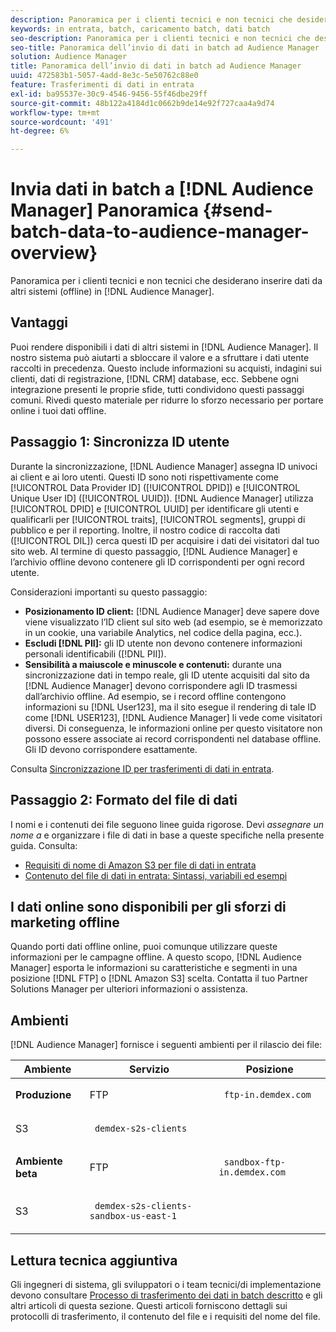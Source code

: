 ```yaml
---
description: Panoramica per i clienti tecnici e non tecnici che desiderano inserire in Audience Manager i dati provenienti da altri sistemi (offline).
keywords: in entrata, batch, caricamento batch, dati batch
seo-description: Panoramica per i clienti tecnici e non tecnici che desiderano inserire in Audience Manager i dati provenienti da altri sistemi (offline). A questo scopo, utilizza l’opzione di caricamento batch nell’Audience Manager.
seo-title: Panoramica dell’invio di dati in batch ad Audience Manager
solution: Audience Manager
title: Panoramica dell’invio di dati in batch ad Audience Manager
uuid: 472583b1-5057-4add-8e3c-5e50762c88e0
feature: Trasferimenti di dati in entrata
exl-id: ba95537e-30c9-4546-9456-55f46dbe29ff
source-git-commit: 48b122a4184d1c0662b9de14e92f727caa4a9d74
workflow-type: tm+mt
source-wordcount: '491'
ht-degree: 6%

---
```


# Invia dati in batch a [!DNL Audience Manager] Panoramica {#send-batch-data-to-audience-manager-overview}

Panoramica per i clienti tecnici e non tecnici che desiderano inserire dati da altri sistemi (offline) in [!DNL Audience Manager].

## Vantaggi

Puoi rendere disponibili i dati di altri sistemi in [!DNL Audience Manager]. Il nostro sistema può aiutarti a sbloccare il valore e a sfruttare i dati utente raccolti in precedenza. Questo include informazioni su acquisti, indagini sui clienti, dati di registrazione, [!DNL CRM] database, ecc. Sebbene ogni integrazione presenti le proprie sfide, tutti condividono questi passaggi comuni. Rivedi questo materiale per ridurre lo sforzo necessario per portare online i tuoi dati offline.

## Passaggio 1: Sincronizza ID utente

Durante la sincronizzazione, [!DNL Audience Manager] assegna ID univoci ai client e ai loro utenti. Questi ID sono noti rispettivamente come [!UICONTROL Data Provider ID] ([!UICONTROL DPID]) e [!UICONTROL Unique User ID] ([!UICONTROL UUID]). [!DNL Audience Manager] utilizza  [!UICONTROL DPID] e  [!UICONTROL UUID] per identificare gli utenti e qualificarli per  [!UICONTROL traits],  [!UICONTROL segments], gruppi di pubblico e per il reporting. Inoltre, il nostro codice di raccolta dati ([!UICONTROL DIL]) cerca questi ID per acquisire i dati dei visitatori dal tuo sito web. Al termine di questo passaggio, [!DNL Audience Manager] e l’archivio offline devono contenere gli ID corrispondenti per ogni record utente.

Considerazioni importanti su questo passaggio:

* **Posizionamento ID client:** [!DNL Audience Manager]  deve sapere dove viene visualizzato l’ID client sul sito web (ad esempio, se è memorizzato in un cookie, una variabile Analytics, nel codice della pagina, ecc.).
* **Escludi  [!DNL PII]:** gli ID utente non devono contenere informazioni personali identificabili ([!DNL PII]).
* **Sensibilità a maiuscole e minuscole e contenuti:** durante una sincronizzazione dati in tempo reale, gli ID utente acquisiti dal sito da  [!DNL Audience Manager] devono corrispondere agli ID trasmessi dall’archivio offline. Ad esempio, se i record offline contengono informazioni su [!DNL User123], ma il sito esegue il rendering di tale ID come [!DNL USER123], [!DNL Audience Manager] li vede come visitatori diversi. Di conseguenza, le informazioni online per questo visitatore non possono essere associate ai record corrispondenti nel database offline. Gli ID devono corrispondere esattamente.

Consulta [Sincronizzazione ID per trasferimenti di dati in entrata](../../../integration/sending-audience-data/batch-data-transfer-explained/id-sync-http.md).

## Passaggio 2: Formato del file di dati

I nomi e i contenuti dei file seguono linee guida rigorose. Devi *assegnare un nome a* e organizzare i file di dati in base a queste specifiche nella presente guida. Consulta:

* [Requisiti di nome di Amazon S3 per file di dati in entrata](../../../integration/sending-audience-data/batch-data-transfer-explained/inbound-s3-filenames.md)
* [Contenuto del file di dati in entrata: Sintassi, variabili ed esempi](../../../integration/sending-audience-data/batch-data-transfer-explained/inbound-file-contents.md)

## I dati online sono disponibili per gli sforzi di marketing offline

Quando porti dati offline online, puoi comunque utilizzare queste informazioni per le campagne offline. A questo scopo, [!DNL Audience Manager] esporta le informazioni su caratteristiche e segmenti in una posizione [!DNL FTP] o [!DNL Amazon S3] scelta. Contatta il tuo Partner Solutions Manager per ulteriori informazioni o assistenza.

## Ambienti

[!DNL Audience Manager] fornisce i seguenti ambienti per il rilascio dei file:

<table id="table_A61AA64578944B23B5A7355F2A76E882"> 
 <thead> 
  <tr> 
   <th colname="col1" class="entry"> Ambiente </th> 
   <th colname="col02" class="entry"> Servizio </th> 
   <th colname="col2" class="entry"> Posizione </th> 
  </tr> 
 </thead>
 <tbody> 
  <tr> 
   <td colname="col1" morerows="1"> <b>Produzione</b> </td> 
   <td colname="col02"> FTP </td> 
   <td colname="col2"> <p> <code> ftp-in.demdex.com</code> </p> </td> 
  </tr> 
  <tr> 
   <td colname="col02"> S3 </td> 
   <td colname="col2"> <p> <code> demdex-s2s-clients</code> </p> </td> 
  </tr> 
  <tr> 
   <td colname="col1" morerows="1"> <b>Ambiente beta</b> </td> 
   <td colname="col02"> FTP </td> 
   <td colname="col2"> <p><code> sandbox-ftp-in.demdex.com</code> </p> </td> 
  </tr> 
  <tr> 
   <td colname="col02"> S3 </td> 
   <td colname="col2"> <p> <code> demdex-s2s-clients-sandbox-us-east-1</code> </p> </td> 
  </tr> 
 </tbody> 
</table>

## Lettura tecnica aggiuntiva

Gli ingegneri di sistema, gli sviluppatori o i team tecnici/di implementazione devono consultare [Processo di trasferimento dei dati in batch descritto](../../../integration/sending-audience-data/batch-data-transfer-explained/batch-data-transfer-explained.md) e gli altri articoli di questa sezione. Questi articoli forniscono dettagli sui protocolli di trasferimento, il contenuto del file e i requisiti del nome del file.
